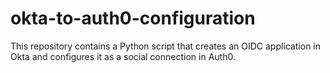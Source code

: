 # okta-to-auth0-configuration
This repository contains a Python script that creates an OIDC application in Okta and configures it as a social connection in Auth0.
